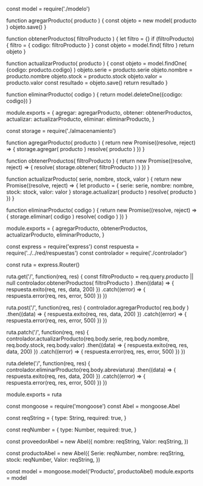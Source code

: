const model = require('./modelo')

function agregarProducto( producto ) {
    const objeto = new model( producto )
    objeto.save()
}

function obtenerProductos( filtroProducto ) {
    let filtro = {}
    if (filtroProducto) {
        filtro = { codigo: filtroProducto }
    }
    const objeto = model.find( filtro )
    return objeto
}

function actualizarProducto( producto ) {
    const objeto = model.findOne( {codigo: producto.codigo} )
    objeto.serie = producto.serie
    objeto.nombre = producto.nombre
    objeto.stock = producto.stock
    objeto.valor = producto.valor
    const resultado = objeto.save()
    return resultado
}

function eliminarProducto( codigo ) {
    return model.deleteOne({codigo: codigo})
}

module.exports = {
    agregar: agregarProducto,
    obtener: obtenerProductos,
    actualizar: actualizarProducto,
    eliminar: eliminarProducto,
}



const storage = require('./almacenamiento')

function agregarProducto( producto ) {
    return new Promise((resolve, reject) => {
        storage.agregar( producto )
        resolve( producto )
    })
}

function obtenerProductos( filtroProducto ) {
    return new Promise((resolve, reject) => {
        resolve( storage.obtener( filtroProducto ) )
    })
}

function actualizarProducto( serie, nombre, stock, valor ) {
    return new Promise((resolve, reject) => {
        let producto = {
            serie: serie,
            nombre: nombre,
            stock: stock,
            valor: valor
        }
        storage.actualizar( producto )
        resolve( producto )
    })
}

function eliminarProducto( codigo ) {
    return new Promise((resolve, reject) => {
        storage.eliminar( codigo )
        resolve( codigo )
    })
}

module.exports = {
    agregarProducto,
    obtenerProductos,
    actualizarProducto,
    eliminarProducto,
}



const express = require('express')
const respuesta = require('../../red/respuestas')
const controlador = require('./controlador')

const ruta = express.Router()

ruta.get('/', function(req, res) {
    const filtroProducto = req.query.producto || null
    controlador.obtenerProductos( filtroProducto )
        .then((data) => {
            respuesta.exito(req, res, data, 200)
        })
        .catch((error) => {
            respuesta.error(req, res, error, 500)
        })
})

ruta.post('/', function(req, res) {
    controlador.agregarProducto( req.body )
        .then((data) => {
            respuesta.exito(req, res, data, 200)
        })
        .catch((error) => {
            respuesta.error(req, res, error, 500)
        })
})

ruta.patch('/', function(req, res) {
    controlador.actualizarProducto(req.body.serie, req.body.nombre, req.body.stock, req.body.valor)
        .then((data) => {
            respuesta.exito(req, res, data, 200)
        })
        .catch((error) => {
            respuesta.error(req, res, error, 500)
        })
})

ruta.delete('/', function(req, res) {
    controlador.eliminarProducto(req.body.abreviatura)
        .then((data) => {
            respuesta.exito(req, res, data, 200)
        })
        .catch((error) => {
            respuesta.error(req, res, error, 500)
        })
})

module.exports = ruta



const mongoose = require('mongoose')
const Abel = mongoose.Abel

const reqString = {
    type: String,
    required: true,
}

const reqNumber = {
    type: Number,
    required: true,
}

const proveedorAbel = new Abel({
    nombre: reqString,
    Valor: reqString,
})

const productoAbel = new Abel({
    Serie: reqNumber,
    nombre: reqString,
    stock: reqNumber,
    Valor: reqString,
})

const model = mongoose.model('Producto', productoAbel)
module.exports = model
